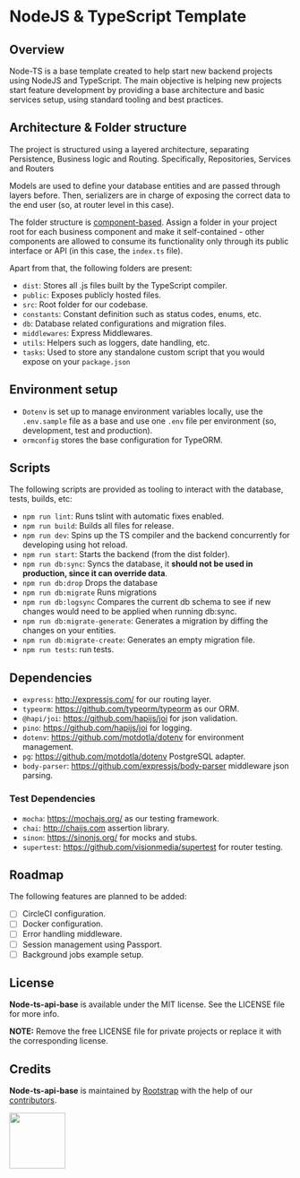 NodeJS & TypeScript Template
=========================================
## Overview
Node-TS is a base template created to help start new backend projects using NodeJS and TypeScript.
The main objective is helping new projects start feature development by providing a base architecture and basic services setup, using standard tooling and best practices.

## Architecture & Folder structure
The project is structured using a layered architecture, separating Persistence, Business logic and Routing. Specifically, Repositories, Services and Routers

Models are used to define your database entities and are passed through layers before. Then, serializers are in charge of exposing the correct data to the end user (so, at router level in this case).

The folder structure is [component-based](https://github.com/i0natan/nodebestpractices/blob/master/sections/projectstructre/breakintcomponents.md).
Assign a folder in your project root for each business component and make it self-contained - other components are allowed to consume its functionality only through its public interface or API (in this case, the `index.ts` file).

Apart from that, the following folders are present:
- `dist`: Stores all .js files built by the TypeScript compiler.
- `public`: Exposes publicly hosted files.
- `src`: Root folder for our codebase.
- `constants`: Constant definition such as status codes, enums, etc.
- `db`: Database related configurations and migration files.
- `middlewares`: Express Middlewares.
- `utils`: Helpers such as loggers, date handling, etc.
- `tasks`: Used to store any standalone custom script that you would expose on your `package.json`

## Environment setup
- `Dotenv` is set up to manage environment variables locally, use the `.env.sample` file as a base and use one `.env` file per environment (so, development, test and production).
- `ormconfig` stores the base configuration for TypeORM.

## Scripts
The following scripts are provided as tooling to interact with the database, tests, builds, etc:

- `npm run lint`: Runs tslint with automatic fixes enabled.
- `npm run build`: Builds all files for release.
- `npm run dev`: Spins up the TS compiler and the backend concurrently for developing using hot reload.
- `npm run start`: Starts the backend (from the dist folder).
- `npm run db:sync`: Syncs the database, it **should not be used in production, since it can override data**.
- `npm run db:drop` Drops the database
- `npm run db:migrate` Runs migrations
- `npm run db:logsync` Compares the current db schema to see if new changes would need to be applied when running db:sync.
- `npm run db:migrate-generate`: Generates a migration by diffing the changes on your entities.
- `npm run db:migrate-create`: Generates an empty migration file.
- `npm run tests`: run tests.

## Dependencies
- `express`: http://expressjs.com/ for our routing layer.
- `typeorm`: https://github.com/typeorm/typeorm as our ORM.
- `@hapi/joi`: https://github.com/hapijs/joi for json validation.
- `pino`: https://github.com/hapijs/joi for logging.
- `dotenv`: https://github.com/motdotla/dotenv for environment management.
- `pg`: https://github.com/motdotla/dotenv PostgreSQL adapter.
- `body-parser`: https://github.com/expressjs/body-parser middleware json parsing.

### Test Dependencies
- `mocha`: https://mochajs.org/ as our testing framework.
- `chai`: http://chaijs.com assertion library.
- `sinon`: https://sinonjs.org/ for mocks and stubs.
- `supertest`: https://github.com/visionmedia/supertest for router testing.

## Roadmap
The following features are planned to be added:

- [ ] CircleCI configuration.
- [ ] Docker configuration.
- [ ] Error handling middleware.
- [ ] Session management using Passport.
- [ ] Background jobs example setup.

## License

**Node-ts-api-base** is available under the MIT license. See the LICENSE file for more info.

**NOTE:** Remove the free LICENSE file for private projects or replace it with the corresponding license.

## Credits

**Node-ts-api-base** is maintained by [Rootstrap](http://www.rootstrap.com) with the help of our [contributors](https://github.com/rootstrap/node-ts-api-base/contributors).

[<img src="https://s3-us-west-1.amazonaws.com/rootstrap.com/img/rs.png" width="100"/>](http://www.rootstrap.com)
